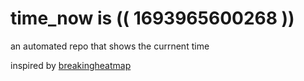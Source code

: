 # time_now is (( 1693965600268 ))

an automated repo that shows the currnent time

inspired by [breakingheatmap](https://github.com/breakingheatmap/breakingheatmap)